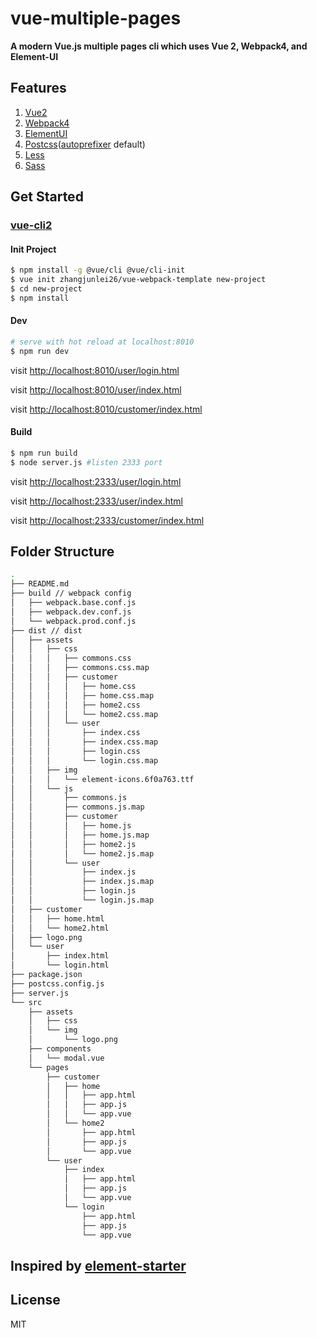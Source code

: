 # vue-multiple-pages

**A modern Vue.js multiple pages cli which uses Vue 2, Webpack4, and Element-UI**

## Features

1. [Vue2](https://github.com/vuejs/vue)
2. [Webpack4](https://github.com/webpack/webpack)
3. [ElementUI](https://github.com/ElemeFE/element)
4. [Postcss](https://github.com/postcss/postcss)([autoprefixer](https://github.com/postcss/autoprefixer) default)
5. [Less](http://lesscss.org/)
6. [Sass](https://github.com/webpack-contrib/sass-loader)

## Get Started

### [vue-cli2](https://github.com/vuejs/vue-cli)

#### Init Project

``` bash
$ npm install -g @vue/cli @vue/cli-init
$ vue init zhangjunlei26/vue-webpack-template new-project
$ cd new-project
$ npm install
```

#### Dev

```bash
# serve with hot reload at localhost:8010
$ npm run dev
```

visit [http://localhost:8010/user/login.html](http://localhost:8010/user/login.html)

visit [http://localhost:8010/user/index.html](http://localhost:8010/user/index.html)

visit [http://localhost:8010/customer/index.html](http://localhost:8010/customer/index.html)

#### Build

```bash
$ npm run build
$ node server.js #listen 2333 port
```

visit [http://localhost:2333/user/login.html](http://localhost:2333/user/login.html)

visit [http://localhost:2333/user/index.html](http://localhost:2333/user/index.html)

visit [http://localhost:2333/customer/index.html](http://localhost:2333/customer/index.html)


## Folder Structure

```bash
.
├── README.md
├── build // webpack config
│   ├── webpack.base.conf.js
│   ├── webpack.dev.conf.js
│   └── webpack.prod.conf.js
├── dist // dist
│   ├── assets
│   │   ├── css
│   │   │   ├── commons.css
│   │   │   ├── commons.css.map
│   │   │   ├── customer
│   │   │   │   ├── home.css
│   │   │   │   ├── home.css.map
│   │   │   │   ├── home2.css
│   │   │   │   └── home2.css.map
│   │   │   └── user
│   │   │       ├── index.css
│   │   │       ├── index.css.map
│   │   │       ├── login.css
│   │   │       └── login.css.map
│   │   ├── img
│   │   │   └── element-icons.6f0a763.ttf
│   │   └── js
│   │       ├── commons.js
│   │       ├── commons.js.map
│   │       ├── customer
│   │       │   ├── home.js
│   │       │   ├── home.js.map
│   │       │   ├── home2.js
│   │       │   └── home2.js.map
│   │       └── user
│   │           ├── index.js
│   │           ├── index.js.map
│   │           ├── login.js
│   │           └── login.js.map
│   ├── customer
│   │   ├── home.html
│   │   └── home2.html
│   ├── logo.png
│   └── user
│       ├── index.html
│       └── login.html
├── package.json
├── postcss.config.js
├── server.js
└── src
    ├── assets
    │   ├── css
    │   └── img
    │       └── logo.png
    ├── components
    │   └── modal.vue
    └── pages
        ├── customer
        │   ├── home
        │   │   ├── app.html
        │   │   ├── app.js
        │   │   └── app.vue
        │   └── home2
        │       ├── app.html
        │       ├── app.js
        │       └── app.vue
        └── user
            ├── index
            │   ├── app.html
            │   ├── app.js
            │   └── app.vue
            └── login
                ├── app.html
                ├── app.js
                └── app.vue
```

## Inspired by [element-starter](https://github.com/ElementUI/element-starter)

## License

MIT
